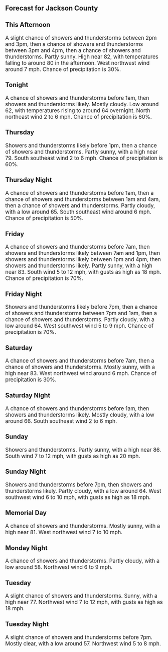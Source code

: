 <div>
   <h2>Forecast for Jackson County</h2>
   <p>
      <div style="font-size:120%">
         <h3>This Afternoon</h3>A slight chance of showers and thunderstorms between 2pm and 3pm, then a chance of showers and thunderstorms between 3pm and
         4pm, then a chance of showers and thunderstorms. Partly sunny. High near 82, with temperatures falling to around 80 in the
         afternoon. West northwest wind around 7 mph. Chance of precipitation is 30%.<br></div>
   </p>
   <p>
      <div style="font-size:120%">
         <h3>Tonight</h3>A chance of showers and thunderstorms before 1am, then showers and thunderstorms likely. Mostly cloudy. Low around 62, with
         temperatures rising to around 64 overnight. North northeast wind 2 to 6 mph. Chance of precipitation is 60%.<br></div>
   </p>
   <p>
      <div style="font-size:120%">
         <h3>Thursday</h3>Showers and thunderstorms likely before 1pm, then a chance of showers and thunderstorms. Partly sunny, with a high near 79.
         South southeast wind 2 to 6 mph. Chance of precipitation is 60%.<br></div>
   </p>
   <p>
      <div style="font-size:120%">
         <h3>Thursday Night</h3>A chance of showers and thunderstorms before 1am, then a chance of showers and thunderstorms between 1am and 4am, then a chance
         of showers and thunderstorms. Partly cloudy, with a low around 65. South southeast wind around 6 mph. Chance of precipitation
         is 50%.<br></div>
   </p>
   <p>
      <div style="font-size:120%">
         <h3>Friday</h3>A chance of showers and thunderstorms before 7am, then showers and thunderstorms likely between 7am and 1pm, then showers
         and thunderstorms likely between 1pm and 4pm, then showers and thunderstorms likely. Partly sunny, with a high near 83. South
         wind 5 to 12 mph, with gusts as high as 18 mph. Chance of precipitation is 70%.<br></div>
   </p>
   <p>
      <div style="font-size:120%">
         <h3>Friday Night</h3>Showers and thunderstorms likely before 7pm, then a chance of showers and thunderstorms between 7pm and 1am, then a chance
         of showers and thunderstorms. Partly cloudy, with a low around 64. West southwest wind 5 to 9 mph. Chance of precipitation
         is 70%.<br></div>
   </p>
   <p>
      <div style="font-size:120%">
         <h3>Saturday</h3>A chance of showers and thunderstorms before 7am, then a chance of showers and thunderstorms. Mostly sunny, with a high near
         83. West northwest wind around 6 mph. Chance of precipitation is 30%.<br></div>
   </p>
   <p>
      <div style="font-size:120%">
         <h3>Saturday Night</h3>A chance of showers and thunderstorms before 1am, then showers and thunderstorms likely. Mostly cloudy, with a low around
         66. South southeast wind 2 to 6 mph.<br></div>
   </p>
   <p>
      <div style="font-size:120%">
         <h3>Sunday</h3>Showers and thunderstorms. Partly sunny, with a high near 86. South wind 7 to 12 mph, with gusts as high as 20 mph.<br></div>
   </p>
   <p>
      <div style="font-size:120%">
         <h3>Sunday Night</h3>Showers and thunderstorms before 7pm, then showers and thunderstorms likely. Partly cloudy, with a low around 64. West southwest
         wind 6 to 10 mph, with gusts as high as 18 mph.<br></div>
   </p>
   <p>
      <div style="font-size:120%">
         <h3>Memorial Day</h3>A chance of showers and thunderstorms. Mostly sunny, with a high near 81. West northwest wind 7 to 10 mph.<br></div>
   </p>
   <p>
      <div style="font-size:120%">
         <h3>Monday Night</h3>A chance of showers and thunderstorms. Partly cloudy, with a low around 58. Northwest wind 6 to 9 mph.<br></div>
   </p>
   <p>
      <div style="font-size:120%">
         <h3>Tuesday</h3>A slight chance of showers and thunderstorms. Sunny, with a high near 77. Northwest wind 7 to 12 mph, with gusts as high as
         18 mph.<br></div>
   </p>
   <p>
      <div style="font-size:120%">
         <h3>Tuesday Night</h3>A slight chance of showers and thunderstorms before 7pm. Mostly clear, with a low around 57. Northwest wind 5 to 8 mph.<br></div>
   </p>
</div>